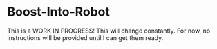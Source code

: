 # Boost-Into-Robot
This is a WORK IN PROGRESS! This will change constantly. For now, no instructions will be provided until I can get them ready.
